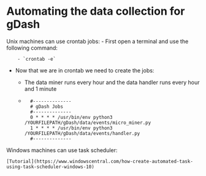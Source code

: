 # Automating the data collection for gDash

Unix machines can use crontab jobs:
    - First open a terminal and use the following command:
   
        - `crontab -e`
   
   - Now that we are in crontab we need to create the jobs:
  
        - The data miner runs every hour and the data handler runs every hour and 1 minute 
        
        - ```
            #--------------
            # gDash Jobs
            #--------------
            0 * * * * /usr/bin/env python3 /YOURFILEPATH/gDash/data/events/micro_miner.py
            1 * * * * /usr/bin/env python3 /YOURFILEPATH/gDash/data/events/handler.py
            #--------------
          ```

Windows machines can use task scheduler:

    [Tutorial](https://www.windowscentral.com/how-create-automated-task-using-task-scheduler-windows-10)
